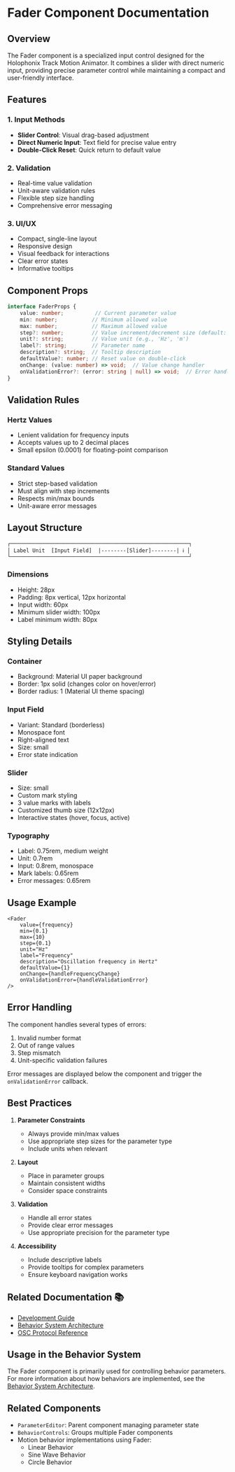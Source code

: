 # Fader Component Documentation

## Overview
The Fader component is a specialized input control designed for the Holophonix Track Motion Animator. It combines a slider with direct numeric input, providing precise parameter control while maintaining a compact and user-friendly interface.

## Features

### 1. Input Methods
- **Slider Control**: Visual drag-based adjustment
- **Direct Numeric Input**: Text field for precise value entry
- **Double-Click Reset**: Quick return to default value

### 2. Validation
- Real-time value validation
- Unit-aware validation rules
- Flexible step size handling
- Comprehensive error messaging

### 3. UI/UX
- Compact, single-line layout
- Responsive design
- Visual feedback for interactions
- Clear error states
- Informative tooltips

## Component Props

```typescript
interface FaderProps {
    value: number;          // Current parameter value
    min: number;           // Minimum allowed value
    max: number;           // Maximum allowed value
    step?: number;         // Value increment/decrement size (default: 0.1)
    unit?: string;         // Value unit (e.g., 'Hz', 'm')
    label?: string;        // Parameter name
    description?: string;  // Tooltip description
    defaultValue?: number; // Reset value on double-click
    onChange: (value: number) => void;  // Value change handler
    onValidationError?: (error: string | null) => void;  // Error handler
}
```

## Validation Rules

### Hertz Values
- Lenient validation for frequency inputs
- Accepts values up to 2 decimal places
- Small epsilon (0.0001) for floating-point comparison

### Standard Values
- Strict step-based validation
- Must align with step increments
- Respects min/max bounds
- Unit-aware error messages

## Layout Structure

```
┌─────────────────────────────────────────────────────────┐
│ Label Unit  [Input Field]  |--------[Slider]--------| ℹ️ │
└─────────────────────────────────────────────────────────┘
```

### Dimensions
- Height: 28px
- Padding: 8px vertical, 12px horizontal
- Input width: 60px
- Minimum slider width: 100px
- Label minimum width: 80px

## Styling Details

### Container
- Background: Material UI paper background
- Border: 1px solid (changes color on hover/error)
- Border radius: 1 (Material UI theme spacing)

### Input Field
- Variant: Standard (borderless)
- Monospace font
- Right-aligned text
- Size: small
- Error state indication

### Slider
- Size: small
- Custom mark styling
- 3 value marks with labels
- Customized thumb size (12x12px)
- Interactive states (hover, focus, active)

### Typography
- Label: 0.75rem, medium weight
- Unit: 0.7rem
- Input: 0.8rem, monospace
- Mark labels: 0.65rem
- Error messages: 0.65rem

## Usage Example

```tsx
<Fader
    value={frequency}
    min={0.1}
    max={10}
    step={0.1}
    unit="Hz"
    label="Frequency"
    description="Oscillation frequency in Hertz"
    defaultValue={1}
    onChange={handleFrequencyChange}
    onValidationError={handleValidationError}
/>
```

## Error Handling

The component handles several types of errors:
1. Invalid number format
2. Out of range values
3. Step mismatch
4. Unit-specific validation failures

Error messages are displayed below the component and trigger the `onValidationError` callback.

## Best Practices

1. **Parameter Constraints**
   - Always provide min/max values
   - Use appropriate step sizes for the parameter type
   - Include units when relevant

2. **Layout**
   - Place in parameter groups
   - Maintain consistent widths
   - Consider space constraints

3. **Validation**
   - Handle all error states
   - Provide clear error messages
   - Use appropriate precision for the parameter type

4. **Accessibility**
   - Include descriptive labels
   - Provide tooltips for complex parameters
   - Ensure keyboard navigation works

## Related Documentation 📚

- [Development Guide](../development/README.md)
- [Behavior System Architecture](../architecture/behavior-system.md)
- [OSC Protocol Reference](../reference/osc.md)

## Usage in the Behavior System

The Fader component is primarily used for controlling behavior parameters. For more information about how behaviors are implemented, see the [Behavior System Architecture](../architecture/behavior-system.md).

## Related Components

- `ParameterEditor`: Parent component managing parameter state
- `BehaviorControls`: Groups multiple Fader components
- Motion behavior implementations using Fader:
  - Linear Behavior
  - Sine Wave Behavior
  - Circle Behavior
